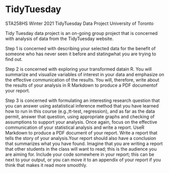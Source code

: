 # TidyTuesday
STA258HS Winter 2021 TidyTuesday Data Project
University of Toronto

Tidy Tuesday data project is an on-going group project that is concerned with analysis of data from the TidyTuesday website. 

Step 1 is concerned with describing your selected data for the benefit of someone who has never seen it before and 
statingwhat you are trying to find out. 

Step 2 is concerned with exploring your transformed datain R. You will summarize and visualize variables of interest in your data and
emphasize on the effective communication of the results. You will, therefore, write about the results of your analysis in 
R Markdown to produce a PDF documentof your report. 

Step 3 is concerned with formulating an interesting research question that you can answer using  astatistical inference method that you 
have learned how to run in this course (e.g.,tt-test, regression), and as far as the data permit, answer that question, 
using appropriate graphs and checking of assumptions to support your analysis. Once again, focus on the effective communication 
of your statistical analysis and write a report. UseR Markdown to produce a PDF document of your report. 
Write a report that tells the story of your analysis.Your report should also have a conclusion that summarizes what you have found. 
Imagine that you are writing a report that other students in the class will want to read; this is the audience you are aiming for. 
Include your code somewhere in your report; this can be next to your output, or you can move it to an appendix of your report if 
you think that makes it read more smoothly.


